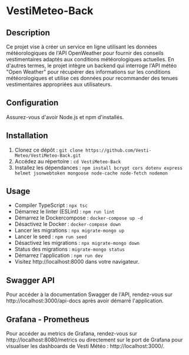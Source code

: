 # VestiMeteo-Back

## Description
Ce projet vise à créer un service en ligne utilisant les données météorologiques de l'API OpenWeather pour fournir des conseils vestimentaires adaptés aux conditions météorologiques actuelles. En d'autres termes, le projet intègre un backend qui interroge l'API météo "Open Weather" pour récupérer des informations sur les conditions météorologiques et utilise ces données pour recommander des tenues vestimentaires appropriées aux utilisateurs.

## Configuration
Assurez-vous d'avoir Node.js et npm d'installés.

## Installation
1. Clonez ce dépôt : `git clone https://github.com/Vesti-Meteo/VestiMeteo-Back.git`
2. Accédez au répertoire : `cd VestiMeteo-Back`
3. Installez les dépendances : `npm install bcrypt cors dotenv express helmet jsonwebtoken mongoose node-cache node-fetch nodemon`

## Usage
- Compiler TypeScript : `npx tsc`
- Démarrez le linter (ESLint) : `npm run lint`
- Démarrez le Dockercompose : `docker-compose up -d`
- Désactivez le Docker : `docker-compose down`
- Lancer les migrations : `npx migrate-mongo up`
- Lancer le seed : `npm run seed`
- Désactivez les migrations : `npx migrate-mongo down`
- Status des migrations : `migrate-mongo status`
- Démarrez l'application : `npm run dev`
- Visitez http://localhost:8000 dans votre navigateur.

## Swagger API
Pour accéder à la documentation Swagger de l'API, rendez-vous sur http://localhost:3000/api-docs après avoir démarré l'application.

## Grafana - Prometheus
Pour accéder au metrics de Grafana, rendez-vous sur http://localhost:8080/metrics ou directement sur le port de Grafana pour visualiser les dashboards de Vesti Météo : http://localhost:3000/.
